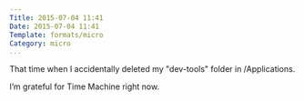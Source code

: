```yaml
---
Title: 2015-07-04 11:41
Date: 2015-07-04 11:41
Template: formats/micro
Category: micro
...
```


That time when I accidentally deleted my "dev-tools" folder in /Applications.

I’m grateful for Time Machine right now.
